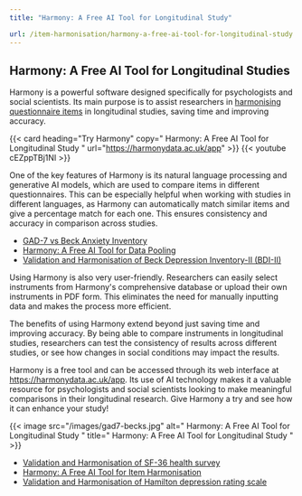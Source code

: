 ```yaml
---
title: "Harmony: A Free AI Tool for Longitudinal Study"

url: /item-harmonisation/harmony-a-free-ai-tool-for-longitudinal-study
---
```


## Harmony: A Free AI Tool for Longitudinal Studies

Harmony is a powerful software designed specifically for psychologists and social scientists. Its main purpose is to assist researchers in [harmonising questionnaire items](/item-harmonisation/) in longitudinal studies, saving time and improving accuracy.

{{< card heading="Try Harmony" copy=" Harmony: A Free AI Tool for Longitudinal Study " url="https://harmonydata.ac.uk/app" >}}
{{< youtube cEZppTBj1NI >}}

One of the key features of Harmony is its natural language processing and generative AI models, which are used to compare items in different questionnaires. This can be especially helpful when working with studies in different languages, as Harmony can automatically match similar items and give a percentage match for each one. This ensures consistency and accuracy in comparison across studies.

* [GAD-7 vs Beck Anxiety Inventory](/compare-harmonise-instruments/gad-7-vs-beck-anxiety-inventory/)
* [Harmony: A Free AI Tool for Data Pooling](/item-harmonisation/harmony-a-free-ai-tool-for-data-pooling)
* [Validation and Harmonisation of Beck Depression Inventory-II (BDI-II)](/harmonisation-validation/beck-depression-inventory-ii-bdi-ii)

Using Harmony is also very user-friendly. Researchers can easily select instruments from Harmony's comprehensive database or upload their own instruments in PDF form. This eliminates the need for manually inputting data and makes the process more efficient.

The benefits of using Harmony extend beyond just saving time and improving accuracy. By being able to compare instruments in longitudinal studies, researchers can test the consistency of results across different studies, or see how changes in social conditions may impact the results.

Harmony is a free tool and can be accessed through its web interface at https://harmonydata.ac.uk/app. Its use of AI technology makes it a valuable resource for psychologists and social scientists looking to make meaningful comparisons in their longitudinal research. Give Harmony a try and see how it can enhance your study!


{{< image src="/images/gad7-becks.jpg" alt=" Harmony: A Free AI Tool for Longitudinal Study " title=" Harmony: A Free AI Tool for Longitudinal Study " >}}









* [Validation and Harmonisation of SF-36 health survey](/harmonisation-validation/sf-36-health-survey)
* [Harmony: A Free AI Tool for Item Harmonisation](/item-harmonisation/harmony-a-free-ai-tool-for-item-harmonisation)
* [Validation and Harmonisation of Hamilton depression rating scale](/harmonisation-validation/hamilton-depression-rating-scale)
